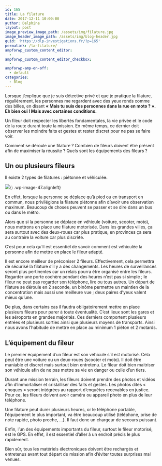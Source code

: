 ```yaml
---
id: 165
title: La filature
date: 2017-12-11 10:00:00
author: Delphine
layout: post
image_preview_image_path: /assets/img/filature.jpg
image_header_image_path: /assets/img/blog-header.jpg
guid: 'https://dlp-investigations.fr/?p=165'
permalink: /la-filature/
ampforwp_custom_content_editor:
  -
ampforwp_custom_content_editor_checkbox:
  -
ampforwp-amp-on-off:
  - default
categories:
  - Blog
---
```


Lorsque j’explique que je suis d&eacute;tective priv&eacute; et que je pratique la filature, r&eacute;guli&egrave;rement, les personnes me regardent avec des yeux ronds comme des billes, en disant **&laquo; Mais tu suis des personnes dans la rue en moto ? &raquo;. Eh bien oui ! Mais avec certaines conditions.**

Un fileur doit respecter les libert&eacute;s fondamentales, la vie priv&eacute;e et le code de la route durant toute la mission. En m&ecirc;me temps, ce dernier doit observer les moindre faits et gestes et rester discret pour ne pas se faire voir.

Comment se d&eacute;roule une filature ? Combien de fileurs doivent &ecirc;tre pr&eacute;sent afin de maximiser la r&eacute;ussite ? Quels sont les &eacute;quipements des fileurs ?<!--base32-c9gq6t9k68pp8vkhe4u78e1dc9gq6t9k68-base32-->

## Un ou plusieurs fileurs

Il existe 2 types de filatures : pi&eacute;tonne et v&eacute;hicul&eacute;e.

![](https://i1.wp.com/dlp-investigations.fr/wp-content/uploads/2017/10/filature.jpg?resize=189%2C126&amp;ssl=1){: .wp-image-47.alignleft}

En effet, lorsque la personne se d&eacute;place qu’&agrave; pied ou en transport en commun, nous privil&eacute;gions la filature pi&eacute;tonne afin d’avoir une observation maximum. Beaucoup de choses peuvent se passer et se dire dans un bus ou dans le m&eacute;tro.

Alors que si la personne se d&eacute;place en v&eacute;hicule (voiture, scooter, moto), nous mettrons en place une filature motoris&eacute;e. Dans les grandes villes, &ccedil;a sera surtout avec des deux-roues car plus pratique, en provinces &ccedil;a sera au contraire la voiture car plus discr&egrave;te.

C’est pour cela qu’il est essentiel de savoir comment est v&eacute;hicul&eacute;e la personne afin de mettre en place le fileur adapt&eacute;.

Il est encore meilleur de pr&eacute;coniser 2 fileurs. Effectivement, cela permettra de s&eacute;curis&eacute; la filature s’il y a des changements. Les heures de surveillances seront plus pertinentes car un relais pourra &ecirc;tre organis&eacute; entre les fileurs. Regarder une porte coch&egrave;re pendant des heures n’est pas si simple ; le fileur ne peut pas regarder son t&eacute;l&eacute;phone, lire ou tous autres. Un d&eacute;part de filature se d&eacute;roule en 2 seconde, un bin&ocirc;me permettre un maintien de la concentration mais aussi une meilleure vue ; deux paires d’yeux valent mieux qu’une.

De plus, dans certains cas il faudra obligatoirement mettre en place plusieurs fileurs pour parer &agrave; toute &eacute;ventualit&eacute;. C’est lieux sont les gares et les a&eacute;roports en grandes majorit&eacute;s. Ces derniers comportent plusieurs entr&eacute;es et plusieurs sorties ainsi que plusieurs moyens de transports. Ainsi nous avons l’habitude de mettre en place au minimum 1 pi&eacute;ton et 2 motards.

## L’&eacute;quipement du fileur

Le premier &eacute;quipement d’un fileur est son v&eacute;hicule s’il est motoris&eacute;. Cela peut &ecirc;tre une voiture ou un deux-roues (scooter et moto). Il doit &ecirc;tre maniable et discret mais surtout bien entretenu. Le fileur doit bien maitriser son v&eacute;hicule afin de ne pas mettre sa vie en danger ou celle d’un tiers.

Durant une mission terrain, les fileurs doivent prendre des photos et vid&eacute;os afin d’immortaliser et cristalliser des faits et gestes. Les photos dites &laquo; choques &raquo; seront int&eacute;gr&eacute;es au rapport d’enqu&ecirc;tes recevables en justice. Pour ce, les fileurs doivent avoir cam&eacute;ra ou appareil photo en plus de leur t&eacute;l&eacute;phone.

Une filature peut durer plusieurs heures, or le t&eacute;l&eacute;phone portable, l’&eacute;quipement le plus important, va &ecirc;tre beaucoup utilis&eacute; (t&eacute;l&eacute;phone, prise de note rapide, photo proche, …). Il faut donc un chargeur de secours puissant.

Enfin, l’un des &eacute;quipements importants du fileur, surtout le fileur motoris&eacute;, est le GPS. En effet, il est essentiel d’aller &agrave; un endroit pr&eacute;cis le plus rapidement.

Bien s&ucirc;r, tous les mat&eacute;riels &eacute;lectroniques doivent &ecirc;tre recharg&eacute;s et entretenus avant tout d&eacute;part de mission afin d’&eacute;viter toutes surprises mal venues.